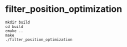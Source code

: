 # filter_position_optimization

```
mkdir build
cd build
cmake ..
make 
./filter_position_optimization
```